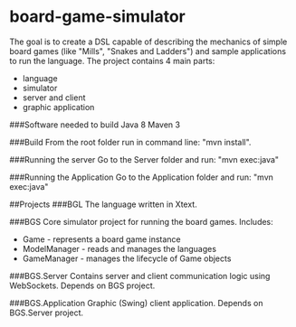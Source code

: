 # board-game-simulator
The goal is to create a DSL capable of describing the mechanics of simple board games (like "Mills", "Snakes and Ladders") and sample applications to run the language.
The project contains 4 main parts:
* language
* simulator
* server and client
* graphic application

###Software needed to build
Java 8
Maven 3

###Build
From the root folder run in command line: "mvn install".

###Running the server
Go to the Server folder and run: "mvn exec:java"

###Running the Application
Go to the Application folder and run: "mvn exec:java"

##Projects
###BGL
The language written in Xtext.

###BGS
Core simulator project for running the board games. Includes:
* Game - represents a board game instance
* ModelManager - reads and manages the languages
* GameManager - manages the lifecycle of Game objects

###BGS.Server
Contains server and client communication logic using WebSockets. Depends on BGS project.

###BGS.Application
Graphic (Swing) client application. Depends on BGS.Server project.

